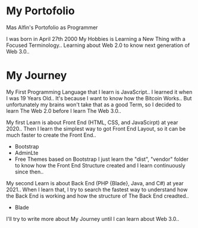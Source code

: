 # My Portofolio
Mas Alfin's Portofolio as Programmer

I was born in April 27th 2000
My Hobbies is Learning a New Thing with a Focused Terminology..
Learning about Web 2.0 to know next generation of Web 3.0..

# My Journey
My First Programming Language that I learn is JavaScript..
I learned it when I was 19 Years Old..
It's because I want to know how the Bitcoin Works..
But unfortunately my brains won't take that as a good Term, so I decided to learn The Web 2.0 before I learn The Web 3.0..

My first Learn is about Front End (HTML, CSS, and JavaScirpt) at year 2020..
Then I learn the simplest way to got Front End Layout, so it can be much faster to create the Front End..
- Bootstrap
- AdminLte
- Free Themes based on Bootstrap
I just learn the "dist", "vendor" folder to know how the Front End Structure created and I learn continuously since then..

My second Learn is about Back End (PHP {Blade}, Java, and C#) at year 2021..
When I learn that, I try to search the fastest way to understand how the Back End is working and how the structure of The Back End creadted..
- Blade

I'll try to write more about My Journey until I can learn about Web 3.0..